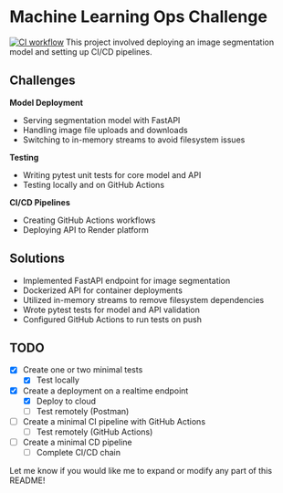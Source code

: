 # Machine Learning Ops Challenge
[![CI workflow](https://img.shields.io/github/actions/workflow/status/docker/login-action/ci.yml?branch=master&label=CI/CD&logo=github&style=flat-square)](https://github.com/ElyasMoshirpanahi/mlops/actions/5732931647)
This project involved deploying an image segmentation model and setting up CI/CD pipelines.

## Challenges

**Model Deployment**

- Serving segmentation model with FastAPI
- Handling image file uploads and downloads
- Switching to in-memory streams to avoid filesystem issues

**Testing**

- Writing pytest unit tests for core model and API  
- Testing locally and on GitHub Actions

**CI/CD Pipelines**

- Creating GitHub Actions workflows
- Deploying API to Render platform


## Solutions

- Implemented FastAPI endpoint for image segmentation
- Dockerized API for container deployments
- Utilized in-memory streams to remove filesystem dependencies
- Wrote pytest tests for model and API validation
- Configured GitHub Actions to run tests on push

## TODO

- [x] Create one or two minimal tests
  - [x] Test locally
- [x] Create a deployment on a realtime endpoint
  - [x] Deploy to cloud 
  - [ ] Test remotely (Postman)
- [ ] Create a minimal CI pipeline with GitHub Actions
  - [ ] Test remotely (GitHub Actions) 
- [ ] Create a minimal CD pipeline
  - [ ] Complete CI/CD chain

Let me know if you would like me to expand or modify any part of this README!
